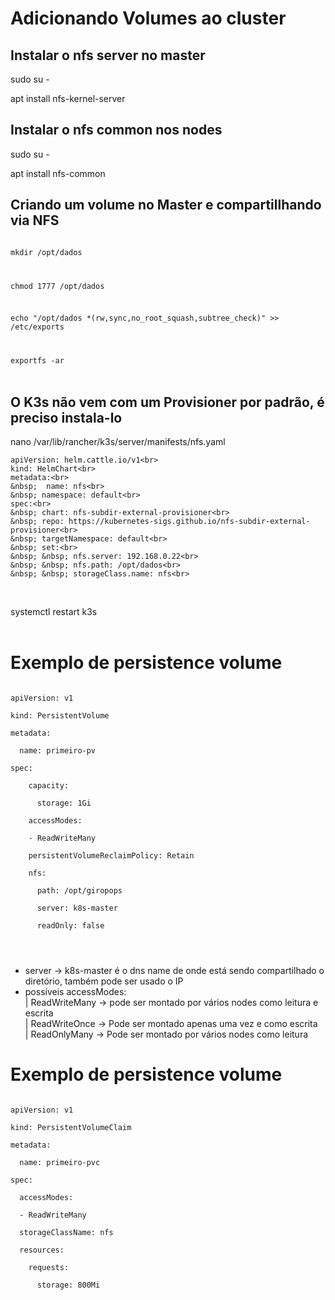 # Adicionando Volumes ao cluster

## Instalar o nfs server no master
sudo su -

apt install nfs-kernel-server


## Instalar o nfs common nos nodes
sudo su -

apt install nfs-common

## Criando um volume no Master e compartillhando via NFS
<code>
mkdir /opt/dados<br>
  
chmod 1777 /opt/dados<br>
  
echo "/opt/dados *(rw,sync,no_root_squash,subtree_check)" >> /etc/exports<br>

exportfs -ar
</code>
<br>
<br>

## O K3s não vem com um Provisioner por padrão, é preciso instala-lo
nano /var/lib/rancher/k3s/server/manifests/nfs.yaml

```
apiVersion: helm.cattle.io/v1<br>
kind: HelmChart<br>
metadata:<br>
&nbsp;  name: nfs<br>
&nbsp; namespace: default<br>
spec:<br>
&nbsp; chart: nfs-subdir-external-provisioner<br>
&nbsp; repo: https://kubernetes-sigs.github.io/nfs-subdir-external-provisioner<br>
&nbsp; targetNamespace: default<br>
&nbsp; set:<br>
&nbsp; &nbsp; nfs.server: 192.168.0.22<br>
&nbsp; &nbsp; nfs.path: /opt/dados<br>
&nbsp; &nbsp; storageClass.name: nfs<br>
```
<br>

systemctl restart k3s
<br>
<br>


# Exemplo de persistence volume
<code> 
apiVersion: v1<br>
kind: PersistentVolume<br>
metadata:<br>
&nbsp; name: primeiro-pv<br>
spec:<br>
  &nbsp; capacity:<br>
  &nbsp; &nbsp; storage: 1Gi<br>
  &nbsp; accessModes:<br>
  &nbsp; - ReadWriteMany<br>
  &nbsp; persistentVolumeReclaimPolicy: Retain<br>
  &nbsp; nfs:<br>
  &nbsp; &nbsp; path: /opt/giropops<br>
  &nbsp; &nbsp; server: k8s-master<br>
  &nbsp; &nbsp; readOnly: false<br>
<br>  
</code> 

* server ->  k8s-master é o dns name de onde está sendo compartilhado o diretório, também pode ser usado o IP
* possíveis accessModes: <br>
| ReadWriteMany ->  pode ser montado por vários nodes como leitura e escrita<br>
| ReadWriteOnce -> Pode ser montado apenas uma vez e como escrita<br>
| ReadOnlyMany -> Pode ser montado por vários nodes como leitura<br>

# Exemplo de persistence volume

<code>
apiVersion: v1<br>
kind: PersistentVolumeClaim<br>
metadata:<br>
&nbsp; name: primeiro-pvc<br>
spec:<br>
&nbsp; accessModes:<br>
&nbsp; - ReadWriteMany<br>
&nbsp; storageClassName: nfs<br>
&nbsp; resources: <br>
&nbsp; &nbsp; requests:<br>
&nbsp; &nbsp; &nbsp; storage: 800Mi<br>
</code>
<br>
<br>

